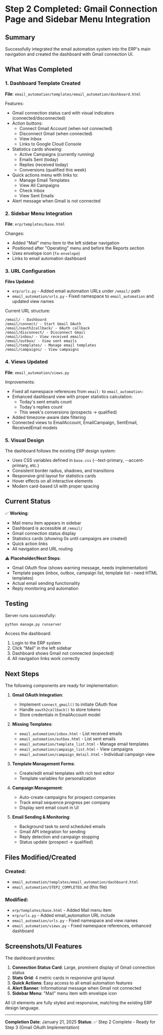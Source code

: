 # Step 2 Completed: Gmail Connection Page and Sidebar Menu Integration

## Summary
Successfully integrated the email automation system into the ERP's main navigation and created the dashboard with Gmail connection UI.

## What Was Completed

### 1. Dashboard Template Created
**File**: `email_automation/templates/email_automation/dashboard.html`

Features:
- Gmail connection status card with visual indicators (connected/disconnected)
- Action buttons:
  - Connect Gmail Account (when not connected)
  - Disconnect Gmail (when connected)
  - View Inbox
  - Links to Google Cloud Console
- Statistics cards showing:
  - Active Campaigns (currently running)
  - Emails Sent (today)
  - Replies (received today)
  - Conversions (qualified this week)
- Quick actions menu with links to:
  - Manage Email Templates
  - View All Campaigns
  - Check Inbox
  - View Sent Emails
- Alert message when Gmail is not connected

### 2. Sidebar Menu Integration
**File**: `erp/templates/base.html`

Changes:
- Added "Mail" menu item to the left sidebar navigation
- Positioned after "Operating" menu and before the Reports section
- Uses envelope icon (`fa-envelope`)
- Links to email automation dashboard

### 3. URL Configuration
**Files Updated**:
- `erp/urls.py` - Added email automation URLs under `/email/` path
- `email_automation/urls.py` - Fixed namespace to `email_automation` and updated view names

Current URL structure:
```
/email/ - Dashboard
/email/connect/ - Start Gmail OAuth
/email/oauth2callback/ - OAuth callback
/email/disconnect/ - Disconnect Gmail
/email/inbox/ - View received emails
/email/outbox/ - View sent emails
/email/templates/ - Manage email templates
/email/campaigns/ - View campaigns
```

### 4. Views Updated
**File**: `email_automation/views.py`

Improvements:
- Fixed all namespace references from `email:` to `email_automation:`
- Enhanced dashboard view with proper statistics calculation:
  - Today's sent emails count
  - Today's replies count
  - This week's conversions (prospects → qualified)
- Added timezone-aware date filtering
- Connected views to EmailAccount, EmailCampaign, SentEmail, ReceivedEmail models

### 5. Visual Design
The dashboard follows the existing ERP design system:
- Uses CSS variables defined in `base.css` (--text-primary, --accent-primary, etc.)
- Consistent border radius, shadows, and transitions
- Responsive grid layout for statistics cards
- Hover effects on all interactive elements
- Modern card-based UI with proper spacing

## Current Status

✅ **Working**:
- Mail menu item appears in sidebar
- Dashboard is accessible at `/email/`
- Gmail connection status display
- Statistics cards (showing 0s until campaigns are created)
- Quick action links
- All navigation and URL routing

⚠️ **Placeholder/Next Steps**:
- Gmail OAuth flow (shows warning message, needs implementation)
- Template pages (inbox, outbox, campaign list, template list - need HTML templates)
- Actual email sending functionality
- Reply monitoring and automation

## Testing

Server runs successfully:
```bash
python manage.py runserver
```

Access the dashboard:
1. Login to the ERP system
2. Click "Mail" in the left sidebar
3. Dashboard shows Gmail not connected (expected)
4. All navigation links work correctly

## Next Steps

The following components are ready for implementation:

1. **Gmail OAuth Integration**:
   - Implement `connect_gmail()` to initiate OAuth flow
   - Handle `oauth2callback()` to store tokens
   - Store credentials in EmailAccount model

2. **Missing Templates**:
   - `email_automation/inbox.html` - List received emails
   - `email_automation/outbox.html` - List sent emails
   - `email_automation/template_list.html` - Manage email templates
   - `email_automation/campaign_list.html` - View campaigns
   - `email_automation/campaign_detail.html` - Individual campaign view

3. **Template Management Forms**:
   - Create/edit email templates with rich text editor
   - Template variables for personalization

4. **Campaign Management**:
   - Auto-create campaigns for prospect companies
   - Track email sequence progress per company
   - Display sent email count in UI

5. **Email Sending & Monitoring**:
   - Background task to send scheduled emails
   - Gmail API integration for sending
   - Reply detection and campaign stopping
   - Status update (prospect → qualified)

## Files Modified/Created

### Created:
- `email_automation/templates/email_automation/dashboard.html`
- `email_automation/STEP2_COMPLETED.md` (this file)

### Modified:
- `erp/templates/base.html` - Added Mail menu item
- `erp/urls.py` - Added email_automation URL include
- `email_automation/urls.py` - Fixed namespace and view names
- `email_automation/views.py` - Fixed namespace references, enhanced dashboard

## Screenshots/UI Features

The dashboard provides:
1. **Connection Status Card**: Large, prominent display of Gmail connection status
2. **Stats Grid**: 4 metric cards in responsive grid layout
3. **Quick Actions**: Easy access to all email automation features
4. **Alert Banner**: Informational message when Gmail not connected
5. **Sidebar Menu**: "Mail" menu item with envelope icon

All UI elements are fully styled and responsive, matching the existing ERP design language.

---

**Completion Date**: January 21, 2025
**Status**: ✅ Step 2 Complete - Ready for Step 3 (Gmail OAuth Implementation)
